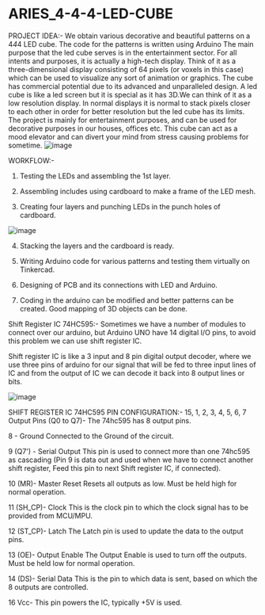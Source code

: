 # ARIES_4-4-4-LED-CUBE
PROJECT IDEA:-
We obtain various decorative and beautiful patterns on a 4*4*4 LED cube. The code for the patterns is written using Arduino
The main purpose that the led cube serves is in the entertainment sector. For all intents and purposes, it is actually a high-tech display. Think of it as a three-dimensional display consisting of 64 pixels (or voxels in this case) which can be used to visualize any sort of animation or graphics. The cube has commercial potential due to its advanced and unparalleled design.
A led cube is like a led screen but it is special as it has 3D.We can think of it as a low resolution display. In normal displays it is normal to stack pixels closer to each other in order for better resolution but the led cube has its limits.
The project is mainly for entertainment purposes, and can be used for decorative purposes in our houses, offices etc. This cube can act as a mood elevator and can divert your mind from stress causing problems for sometime.
![image](https://github.com/Krish-Roorkee/ARIES_4-4-4-LED-CUBE/assets/101397993/e00c6797-2046-4ebb-b36a-f6758e4f090e)

WORKFLOW:-

1) Testing the LEDs and assembling the 1st layer.

2) Assembling includes using cardboard to make a frame of the LED mesh. 

3) Creating four layers and punching LEDs in the punch holes of cardboard.

 ![image](https://github.com/Krish-Roorkee/ARIES_4-4-4-LED-CUBE/assets/101397993/4f3df77f-318d-45c3-a96d-928ffa3d6aaf)
 
4) Stacking the layers and the cardboard is ready.

5) Writing Arduino code for various patterns and testing them virtually on Tinkercad.

6) Designing of PCB and its connections with LED and Arduino.

7) Coding in the arduino can be modified and better patterns can be created. Good mapping of 3D objects can be done.

Shift Register IC 74HC595:-
Sometimes we have a number of modules to connect over our arduino, but Arduino UNO have 14 digital I/O pins, to avoid this problem we can use shift register IC.

Shift register IC is like a 3 input and 8 pin digital output decoder, where we use three pins of arduino for our signal that will be fed to three input lines of IC and from the output of IC we can decode it back into 8 output lines or bits.


![image](https://github.com/kd2056/ARIES_4-4-4-LED-CUBE/assets/128305932/644366c8-7394-4798-bfd3-7b658c20ed8a)


SHIFT REGISTER IC 74HC595 PIN CONFIGURATION:-
15, 1, 2, 3, 4, 5, 6, 7	Output Pins (Q0 to Q7)-	The 74hc595 has 8 output pins.

8	- Ground	Connected to the Ground  of the circuit.

9	(Q7') - Serial Output	This pin is used to connect more than one 74hc595 as cascading (Pin 9 is data out and used when we have to connect another shift register, Feed this pin to next Shift register IC, if connected).

10	(MR)- Master Reset	Resets all outputs as low. Must be held high for normal operation.

11	(SH_CP)- Clock	This is the clock pin to which the clock signal has to be provided from MCU/MPU.

12	(ST_CP)- Latch	The Latch pin is used to update the data to the output pins.

13	(OE)- Output Enable	The Output Enable is used to turn off the outputs. Must be held low for normal operation.

14	(DS)- Serial Data	This is the pin to which data is sent, based on which the 8 outputs are controlled.

16	Vcc-	This pin powers the IC, typically +5V is used.






